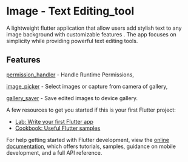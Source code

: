 # Image - Text Editing_tool

A lightweight flutter application that allow users add stylish text to any image background with customizable features . The app focuses on simplicity while providing powerful text editing tools.

## Features

[permission_handler](https://pub.dev/packages/permission_handler) - Handle Runtime Permissions,

[image_picker](https://pub.dev/packages/image_picker) - Select images or capture from camera of gallery,

[gallery_saver](https://pub.dev/packages/gallery_saver) - Save edited images to device gallery.


A few resources to get you started if this is your first Flutter project:

- [Lab: Write your first Flutter app](https://docs.flutter.dev/get-started/codelab)
- [Cookbook: Useful Flutter samples](https://docs.flutter.dev/cookbook)

For help getting started with Flutter development, view the
[online documentation](https://docs.flutter.dev/), which offers tutorials,
samples, guidance on mobile development, and a full API reference.
